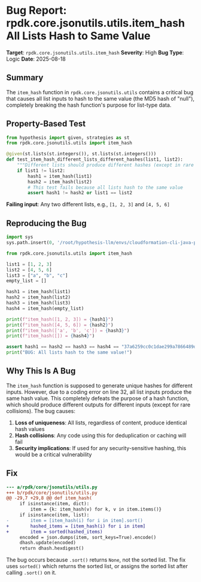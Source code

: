 # Bug Report: rpdk.core.jsonutils.utils.item_hash All Lists Hash to Same Value

**Target**: `rpdk.core.jsonutils.utils.item_hash`
**Severity**: High
**Bug Type**: Logic
**Date**: 2025-08-18

## Summary

The `item_hash` function in `rpdk.core.jsonutils.utils` contains a critical bug that causes all list inputs to hash to the same value (the MD5 hash of "null"), completely breaking the hash function's purpose for list-type data.

## Property-Based Test

```python
from hypothesis import given, strategies as st
from rpdk.core.jsonutils.utils import item_hash

@given(st.lists(st.integers()), st.lists(st.integers()))
def test_item_hash_different_lists_different_hashes(list1, list2):
    """Different lists should produce different hashes (except in rare collisions)."""
    if list1 != list2:
        hash1 = item_hash(list1)
        hash2 = item_hash(list2)
        # This test fails because all lists hash to the same value
        assert hash1 != hash2 or list1 == list2
```

**Failing input**: Any two different lists, e.g., `[1, 2, 3]` and `[4, 5, 6]`

## Reproducing the Bug

```python
import sys
sys.path.insert(0, '/root/hypothesis-llm/envs/cloudformation-cli-java-plugin_env/lib/python3.13/site-packages')

from rpdk.core.jsonutils.utils import item_hash

list1 = [1, 2, 3]
list2 = [4, 5, 6]
list3 = ["a", "b", "c"]
empty_list = []

hash1 = item_hash(list1)
hash2 = item_hash(list2)
hash3 = item_hash(list3)
hash4 = item_hash(empty_list)

print(f"item_hash([1, 2, 3]) = {hash1}")
print(f"item_hash([4, 5, 6]) = {hash2}")
print(f"item_hash(['a', 'b', 'c']) = {hash3}")
print(f"item_hash([]) = {hash4}")

assert hash1 == hash2 == hash3 == hash4 == "37a6259cc0c1dae299a7866489dff0bd"
print("BUG: All lists hash to the same value!")
```

## Why This Is A Bug

The `item_hash` function is supposed to generate unique hashes for different inputs. However, due to a coding error on line 32, all list inputs produce the same hash value. This completely defeats the purpose of a hash function, which should produce different outputs for different inputs (except for rare collisions). The bug causes:

1. **Loss of uniqueness**: All lists, regardless of content, produce identical hash values
2. **Hash collisions**: Any code using this for deduplication or caching will fail
3. **Security implications**: If used for any security-sensitive hashing, this would be a critical vulnerability

## Fix

```diff
--- a/rpdk/core/jsonutils/utils.py
+++ b/rpdk/core/jsonutils/utils.py
@@ -29,7 +29,8 @@ def item_hash(
     if isinstance(item, dict):
         item = {k: item_hash(v) for k, v in item.items()}
     if isinstance(item, list):
-        item = [item_hash(i) for i in item].sort()
+        hashed_items = [item_hash(i) for i in item]
+        item = sorted(hashed_items)
     encoded = json.dumps(item, sort_keys=True).encode()
     dhash.update(encoded)
     return dhash.hexdigest()
```

The bug occurs because `.sort()` returns `None`, not the sorted list. The fix uses `sorted()` which returns the sorted list, or assigns the sorted list after calling `.sort()` on it.